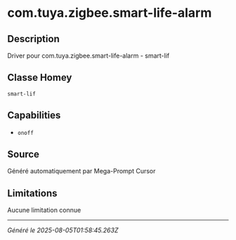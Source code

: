 # com.tuya.zigbee.smart-life-alarm

## Description
Driver pour com.tuya.zigbee.smart-life-alarm - smart-lif

## Classe Homey
`smart-lif`

## Capabilities
- `onoff`

## Source
Généré automatiquement par Mega-Prompt Cursor

## Limitations
Aucune limitation connue

---
*Généré le 2025-08-05T01:58:45.263Z*
